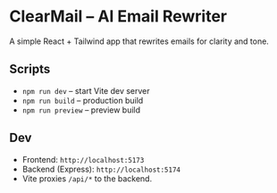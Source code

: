 # ClearMail – AI Email Rewriter

A simple React + Tailwind app that rewrites emails for clarity and tone.

## Scripts

- `npm run dev` – start Vite dev server
- `npm run build` – production build
- `npm run preview` – preview build

## Dev

- Frontend: `http://localhost:5173`
- Backend (Express): `http://localhost:5174`
- Vite proxies `/api/*` to the backend.
